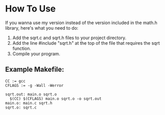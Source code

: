 # How To Use
If you wanna use my version instead of the version included in the math.h library, here's what you need to do:
1. Add the sqrt.c and sqrt.h files to your project directory.
2. Add the line #include "sqrt.h" at the top of the file that requires the sqrt function.
3. Compile your program.
## Example Makefile:
```
CC := gcc
CFLAGS := -g -Wall -Werror

sqrt.out: main.o sqrt.o
  $(CC) $(CFLAGS) main.o sqrt.o -o sqrt.out
main.o: main.c sqrt.h
sqrt.o: sqrt.c
```
